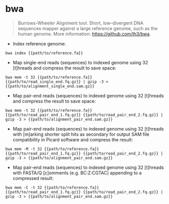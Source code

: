 # bwa

> Burrows-Wheeler Alignment tool.
> Short, low-divergent DNA sequences mapper against a large reference genome, such as the human genome.
> More information: <https://github.com/lh3/bwa>.

- Index reference genome:

`bwa index {{path/to/reference.fa}}`

- Map single-end reads (sequences) to indexed genome using 32 [t]hreads and compress the result to save space:

`bwa mem -t 32 {{path/to/reference.fa}} {{path/to/read_single_end.fq.gz}} | gzip -3 > {{path/to/alignment_single_end.sam.gz}}`

- Map pair-end reads (sequences) to indexed genome using 32 [t]hreads and compress the result to save space:

`bwa mem -t 32 {{path/to/reference.fa}} {{path/to/read_pair_end_1.fq.gz}} {{path/to/read_pair_end_2.fq.gz}} | gzip -3 > {{path/to/alignment_pair_end.sam.gz}}`

- Map pair-end reads (sequences) to indexed genome using 32 [t]hreads with [m]arking shorter split hits as secondary for output SAM file compatibility in Picard software and compress the result:

`bwa mem -M -t 32 {{path/to/reference.fa}} {{path/to/read_pair_end_1.fq.gz}} {{path/to/read_pair_end_2.fq.gz}} | gzip -3 > {{path/to/alignment_pair_end.sam.gz}}`

- Map pair-end reads (sequences) to indexed genome using 32 [t]hreads with FASTA/Q [c]omments (e.g. BC:Z:CGTAC) appending to a compressed result:

`bwa mem -C -t 32 {{path/to/reference.fa}} {{path/to/read_pair_end_1.fq.gz}} {{path/to/read_pair_end_2.fq.gz}} | gzip -3 > {{path/to/alignment_pair_end.sam.gz}}`
